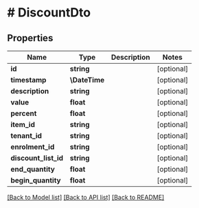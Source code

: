 # # DiscountDto

## Properties

Name | Type | Description | Notes
------------ | ------------- | ------------- | -------------
**id** | **string** |  | [optional]
**timestamp** | **\DateTime** |  | [optional]
**description** | **string** |  | [optional]
**value** | **float** |  | [optional]
**percent** | **float** |  | [optional]
**item_id** | **string** |  | [optional]
**tenant_id** | **string** |  | [optional]
**enrolment_id** | **string** |  | [optional]
**discount_list_id** | **string** |  | [optional]
**end_quantity** | **float** |  | [optional]
**begin_quantity** | **float** |  | [optional]

[[Back to Model list]](../../README.md#models) [[Back to API list]](../../README.md#endpoints) [[Back to README]](../../README.md)
